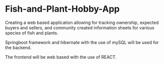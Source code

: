 # Fish-and-Plant-Hobby-App
Creating a web based application allowing for tracking ownership, expected buyers and sellers, and community created information sheets for various species of fish and plants.

Springboot framework and hibernate with the use of mySQL will be used for the backend.

The frontend will be web based with the use of REACT.
